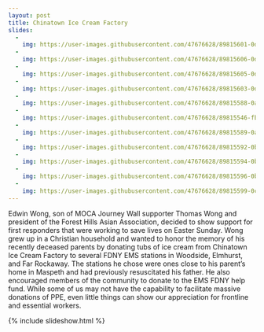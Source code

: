 ```yaml
---
layout: post
title: Chinatown Ice Cream Factory
slides:
  -
    img: https://user-images.githubusercontent.com/47676628/89815601-0d2aed00-db13-11ea-8ad7-b57d46b66fa4.jpg
  -
    img: https://user-images.githubusercontent.com/47676628/89815606-0dc38380-db13-11ea-88e1-20a1a4064736.jpg
  -
    img: https://user-images.githubusercontent.com/47676628/89815605-0dc38380-db13-11ea-9b56-3e006e7276be.jpg
  -
    img: https://user-images.githubusercontent.com/47676628/89815603-0d2aed00-db13-11ea-868d-7cc97d78986e.jpg
  -
    img: https://user-images.githubusercontent.com/47676628/89815588-0a2ffc80-db13-11ea-8570-488c63cf64d7.jpg
  -
    img: https://user-images.githubusercontent.com/47676628/89815546-fb494a00-db12-11ea-844d-e0f46f0755a5.jpg
  -
    img: https://user-images.githubusercontent.com/47676628/89815589-0ac89300-db13-11ea-8e08-dd694058e374.jpg
  -
    img: https://user-images.githubusercontent.com/47676628/89815592-0b612980-db13-11ea-85bc-cf4f267df4b6.jpg
  -
    img: https://user-images.githubusercontent.com/47676628/89815594-0bf9c000-db13-11ea-9254-c5c652d3196b.jpg
  -
    img: https://user-images.githubusercontent.com/47676628/89815596-0bf9c000-db13-11ea-8c11-d9282f583cd8.jpg
  -  
    img: https://user-images.githubusercontent.com/47676628/89815599-0c925680-db13-11ea-829c-cce945009df0.jpg
---
```


Edwin Wong, son of MOCA Journey Wall supporter Thomas Wong and president of the Forest Hills Asian Association, decided to show support for first responders that were working to save lives on Easter Sunday. Wong grew up in a Christian household and wanted to honor the memory of his recently deceased parents by donating tubs of ice cream from Chinatown Ice Cream Factory to several FDNY EMS stations in Woodside, Elmhurst, and Far Rockaway. The stations he chose were ones close to his parent’s home in Maspeth and had previously resuscitated his father. He also encouraged members of the community to donate to the EMS FDNY help fund. While some of us may not have the capability to facilitate massive donations of PPE, even little things can show our appreciation for frontline and essential workers.  

{% include slideshow.html %}
